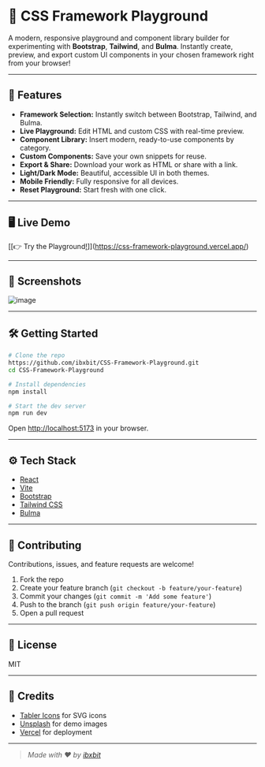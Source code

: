 # 🎨 CSS Framework Playground

A modern, responsive playground and component library builder for experimenting with **Bootstrap**, **Tailwind**, and **Bulma**. Instantly create, preview, and export custom UI components in your chosen framework right from your browser!

---
 
## 🚀 Features 
  
- **Framework Selection:** Instantly switch between Bootstrap, Tailwind, and Bulma.  
- **Live Playground:** Edit HTML and custom CSS with real-time preview.      
- **Component Library:** Insert modern, ready-to-use components by category.   
- **Custom Components:** Save your own snippets for reuse.    
- **Export & Share:** Download your work as HTML or share with a link.    
- **Light/Dark Mode:** Beautiful, accessible UI in both themes.     
- **Mobile Friendly:** Fully responsive for all devices.          
- **Reset Playground:** Start fresh with one click.           
            
---          
     
## 🖥️ Live Demo 

[[👉 Try the Playground[!](YOUR_LIVE_URL_HERE](https://css-framework-playground.vercel.app/))]](https://css-framework-playground.vercel.app/)

---

## 📸 Screenshots

![image](https://github.com/user-attachments/assets/ac0cf8dc-f281-42f7-9ae1-c6795e0ea663)


---

## 🛠️ Getting Started

```bash
# Clone the repo
https://github.com/ibxbit/CSS-Framework-Playground.git
cd CSS-Framework-Playground

# Install dependencies
npm install

# Start the dev server
npm run dev
```

Open [http://localhost:5173](http://localhost:5173) in your browser.

---

## ⚙️ Tech Stack

- [React](https://react.dev/)
- [Vite](https://vitejs.dev/)
- [Bootstrap](https://getbootstrap.com/)
- [Tailwind CSS](https://tailwindcss.com/)
- [Bulma](https://bulma.io/)

---

## 🤝 Contributing

Contributions, issues, and feature requests are welcome!

1. Fork the repo
2. Create your feature branch (`git checkout -b feature/your-feature`)
3. Commit your changes (`git commit -m 'Add some feature'`)
4. Push to the branch (`git push origin feature/your-feature`)
5. Open a pull request

---

## 📄 License

MIT

---

## 🙏 Credits

- [Tabler Icons](https://tabler-icons.io/) for SVG icons
- [Unsplash](https://unsplash.com/) for demo images
- [Vercel](https://vercel.com/) for deployment

---

> _Made with ❤️ by [ibxbit](https://github.com/ibxbit)_
